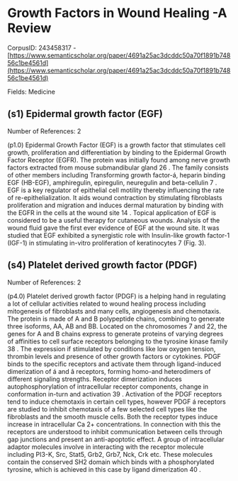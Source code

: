 # Growth Factors in Wound Healing -A Review

CorpusID: 243458317 - [https://www.semanticscholar.org/paper/4691a25ac3dcddc50a70f1891b74856c1be4561d](https://www.semanticscholar.org/paper/4691a25ac3dcddc50a70f1891b74856c1be4561d)

Fields: Medicine

## (s1) Epidermal growth factor (EGF)
Number of References: 2

(p1.0) Epidermal Growth Factor (EGF) is a growth factor that stimulates cell growth, proliferation and differentiation by binding to the Epidermal Growth Factor Receptor (EGFR). The protein was initially found among nerve growth factors extracted from mouse submandibular gland 26 . The family consists of other members including Transforming growth factor-á, heparin binding EGF (HB-EGF), amphiregulin, epiregulin, neuregulin and beta-cellulin 7 . EGF is a key regulator of epithelial cell motility thereby influencing the rate of re-epithelialization. It aids wound contraction by stimulating fibroblasts proliferation and migration and induces dermal maturation by binding with the EGFR in the cells at the wound site 14 . Topical application of EGF is considered to be a useful therapy for cutaneous wounds. Analysis of the wound fluid gave the first ever evidence of EGF at the wound site. It was studied that EGF exhibited a synergistic role with Insulin-like growth factor-1 (IGF-1) in stimulating in-vitro proliferation of keratinocytes 7 (Fig. 3).
## (s4) Platelet derived growth factor (PDGF)
Number of References: 2

(p4.0) Platelet derived growth factor (PDGF) is a helping hand in regulating a lot of cellular activities related to wound healing process including mitogenesis of fibroblasts and many cells, angiogenesis and chemotaxis. The protein is made of A and B polypeptide chains, combining to generate three isoforms, AA, AB and BB. Located on the chromosomes 7 and 22, the genes for A and B chains express to generate proteins of varying degrees of affinities to cell surface receptors belonging to the tyrosine kinase family 38 . The expression if stimulated by conditions like low oxygen tension, thrombin levels and presence of other growth factors or cytokines. PDGF binds to the specific receptors and activate them through ligand-induced dimerization of á and â receptors, forming homo-and heterodimers of different signaling strengths. Receptor dimerization induces autophosphorylation of intracellular receptor components, change in conformation in-turn and activation 39 . Activation of the PDGF receptors tend to induce chemotaxis in certain cell types, however PDGF á receptors are studied to inhibit chemotaxis of a few selected cell types like the fibroblasts and the smooth muscle cells. Both the receptor types induce increase in intracellular Ca 2+ concentrations. In connection with this the receptors are understood to inhibit communication between cells through gap junctions and present an anti-apoptotic effect. A group of intracellular adaptor molecules involve in interacting with the receptor molecule including PI3-K, Src, Stat5, Grb2, Grb7, Nck, Crk etc. These molecules contain the conserved SH2 domain which binds with a phosphorylated tyrosine, which is achieved in this case by ligand dimerization 40 .
